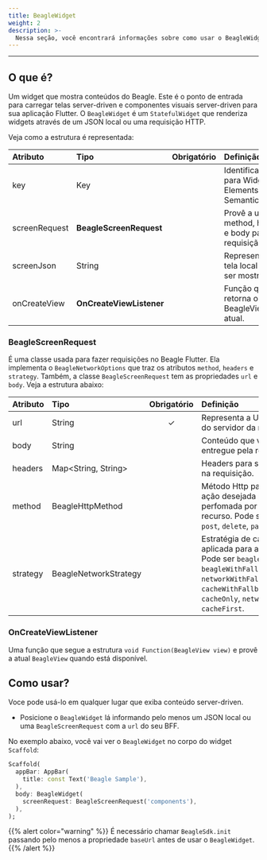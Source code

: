 ```yaml
---
title: BeagleWidget
weight: 2
description: >-
  Nessa seção, você encontrará informações sobre como usar o BeagleWidget no Beagle Flutter.
---
```


---

## O que é?
Um widget que mostra conteúdos do Beagle. Este é o ponto de entrada para carregar telas server-driven e componentes visuais server-driven para sua aplicação Flutter. O `BeagleWidget` é um `StatefulWidget` que renderiza widgets através de um JSON local ou uma requisição HTTP.

Veja como a estrutura é representada:

<table>
  <thead>
    <tr>
      <th style="text-align:left">Atributo</th>
      <th style="text-align:left">Tipo</th>
      <th style="text-align:left">Obrigatório</th>
      <th style="text-align:left">Definição</th>
    </tr>
  </thead>
  <tbody>
    <tr>
      <td style="text-align:left">key</td>
      <td style="text-align:left">Key</td>
      <td style="text-align:left"></td>
      <td style="text-align:left">Identificador para Widgets, Elements e SemanticsNodes.</td>
    </tr>
    <tr>
      <td style="text-align:left">screenRequest</td>
      <td style="text-align:left"><strong>BeagleScreenRequest</strong></td>
      <td style="text-align:left"></td>
      <td style="text-align:left">Provê a url, method, headers e body para a requisição.</td>
    </tr>
    <tr>
      <td style="text-align:left">screenJson</td>
      <td style="text-align:left">String</td>
      <td style="text-align:left"></td>
      <td style="text-align:left">Representa uma tela local para ser mostrada.</td>
    </tr>
    <tr>
      <td style="text-align:left">onCreateView</td>
      <td style="text-align:left"><strong>OnCreateViewListener</strong></td>
      <td style="text-align:left"></td>
      <td style="text-align:left">Função que retorna o BeagleView atual.</td>
    </tr>
  </tbody>
</table>

### BeagleScreenRequest
É uma classe usada para fazer requisições no Beagle Flutter. Ela implementa o `BeagleNetworkOptions` que traz os atributos `method`, `headers` e `strategy`. Também, a classe `BeagleScreenRequest` tem as propriedades `url` e `body`. Veja a estrutura abaixo:

<table>
  <thead>
    <tr>
      <th style="text-align:left">Atributo</th>
      <th style="text-align:left">Tipo</th>
      <th style="text-align:left">Obrigatório</th>
      <th style="text-align:left">Definição</th>
    </tr>
  </thead>
  <tbody>
    <tr>
      <td style="text-align:left">url</td>
      <td style="text-align:left">String</td>
      <td style="text-align:center">&#x2713;</td>
      <td style="text-align:left">Representa a URL relativa do servidor da requisição.</td>
    </tr>
    <tr>
      <td style="text-align:left">body</td>
      <td style="text-align:left">String</td>
      <td style="text-align:left"></td>
      <td style="text-align:left">Conteúdo que vai ser entregue pela requisição.</td>
    </tr>
    <tr>
      <td style="text-align:left">headers</td>
      <td style="text-align:left">Map&lt;String, String&gt;</td>
      <td style="text-align:left"></td>
      <td style="text-align:left">Headers para serem usados na requisição.</td>
    </tr>
    <tr>
      <td style="text-align:left">method</td>
      <td style="text-align:left">BeagleHttpMethod</td>
      <td style="text-align:left"></td>
      <td style="text-align:left">Método Http para indicar a ação desejada para ser perfomada por um dado recurso. Pode ser <code>put</code>, <code>get</code>, <code>post</code>, <code>delete</code>, <code>patch</code> e <code>head</code>.</td>
    </tr>
    <tr>
      <td style="text-align:left">strategy</td>
      <td style="text-align:left">BeagleNetworkStrategy</td>
      <td style="text-align:left"></td>
      <td style="text-align:left">Estratégia de cache aplicada para a requisição. Pode ser <code>beagleCacheOnly</code>, <code>beagleWithFallbackToCache</code>, <code>networkWithFallbackToCache</code>, <code>cacheWithFallbackToNetwork</code>, <code>cacheOnly</code>, <code>networkOnly</code> e <code>cacheFirst</code>.</td>
    </tr>
  </tbody>
</table>

### OnCreateViewListener
Uma função que segue a estrutura `void Function(BeagleView view)` e provê a atual `BeagleView` quando está disponível.

## Como usar?
Voce pode usá-lo em qualquer lugar que exiba conteúdo server-driven.

- Posicione o `BeagleWidget` lá informando pelo menos um JSON local ou uma `BeagleScreenRequest` com a `url` do seu BFF.

No exemplo abaixo, você vai ver o `BeagleWidget` no corpo do widget `Scaffold`:

```dart
Scaffold(
  appBar: AppBar(
    title: const Text('Beagle Sample'),
  ),
  body: BeagleWidget(
    screenRequest: BeagleScreenRequest('components'),
  ),
);
```

{{% alert color="warning" %}}
É necessário chamar `BeagleSdk.init` passando pelo menos a propriedade `baseUrl` antes de usar o `BeagleWidget`.
{{% /alert %}}
